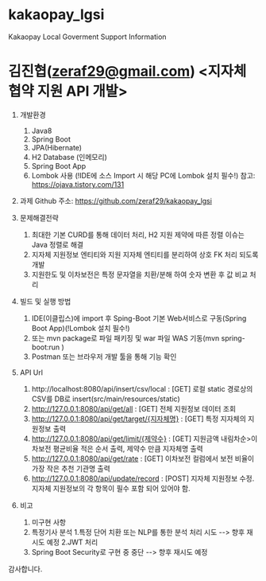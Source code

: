 # kakaopay_lgsi
Kakaopay Local Goverment Support Information

김진협(zeraf29@gmail.com) 
<지자체 협약 지원 API 개발>
========================================

1. 개발환경
   1. Java8
   2. Spring Boot
   3. JPA(Hibernate)
   4. H2 Database (인메모리)
   5. Spring Boot App
   6. Lombok 사용 (!IDE에 소스 Import 시 해당 PC에 Lombok 설치 필수!)
      참고: https://ojava.tistory.com/131
2. 과제 Github 주소: https://github.com/zeraf29/kakaopay_lgsi
3. 문제해결전략
   1. 최대한 기본 CURD를 통해 데이터 처리, H2 지원 제약에 따른 정렬 이슈는 Java 정렬로 해결
   2. 지자체 지원정보 엔티티와 지원 지자체 엔티티를 분리하여 상호 FK 처리 되도록 개발
   3. 지원한도 및 이차보전은 특정 문자열을 치환/분해 하여 숫자 변환 후 값 비교 처리
4. 빌드 및 실행 방법
   1. IDE(이클립스)에 import 후 Sping-Boot 기본 Web서비스로 구동(Spring Boot App)(!Lombok 설치 필수!)
   2. 또는 mvn package로 파일 패키징 및 war 파일 WAS 기동(mvn spring-boot:run )
   3. Postman 또는 브라우저 개발 툴을 통해 기능 확인
5. API Url
   1. http://localhost:8080/api/insert/csv/local : [GET] 로컬 static 경로상의 CSV를 DB로 insert(src/main/resources/static)
   2. http://127.0.0.1:8080/api/get/all : [GET] 전체 지원정보 데이터 조회
   3. http://127.0.0.1:8080/api/get/target/{지자체명} : [GET] 특정 지자체의 지원정보 출력 
   4. http://127.0.0.1:8080/api/get/limit/{제약수} : [GET] 지원금액 내림차순>이차보전 평균비율 적은 순서 출력, 제약수 만큼 지자체명 출력
   5. http://127.0.0.1:8080/api/get/rate : [GET] 이차보전 컬럼에서 보전 비율이 가장 작은 추천 기관명 출력
   6. http://127.0.0.1:8080/api/update/record : [POST] 지자체 지원정보 수정. 지자체 지원정보의 각 항목이 필수 포함 되어 있어야 함. 
   
6. 비고
   1. 미구현 사항
     1. 특정기사 분석
      1.특정 단어 치환 또는 NLP를 통한 분석 처리 시도 --> 향후 재시도 예정
     2.JWT 처리
      1. Spring Boot Security로 구현 중 중단 --> 향후 재시도 예정
         
감사합니다. 
   
